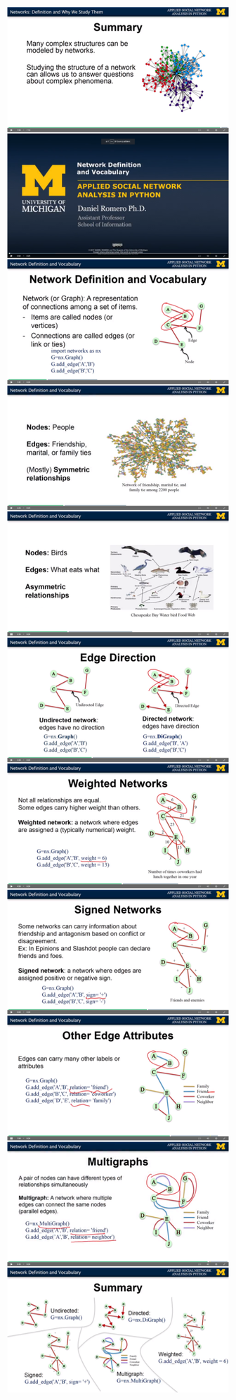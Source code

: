 <img src='../images/11.png' />
<img src='../images/12.png' />
<img src='../images/13.png' />
<img src='../images/14.png' />
<img src='../images/15.png' />
<img src='../images/16.png' />
<img src='../images/17.png' />
<img src='../images/18.png' />
<img src='../images/19.png' />
<img src='../images/20.png' />
<img src='../images/21.png' />